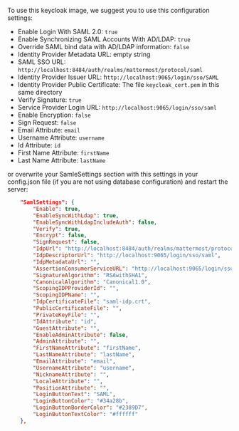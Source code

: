 To use this keycloak image, we suggest you to use this configuration settings:

- Enable Login With SAML 2.0: `true`
- Enable Synchronizing SAML Accounts With AD/LDAP: `true`
- Override SAML bind data with AD/LDAP information: `false`
- Identity Provider Metadata URL: empty string
- SAML SSO URL: `http://localhost:8484/auth/realms/mattermost/protocol/saml`
- Identity Provider Issuer URL: h`ttp://localhost:9065/login/sso/SAML`
- Identity Provider Public Certificate: The file `keycloak_cert.pem` in this same directory
- Verify Signature: `true`
- Service Provider Login URL: `http://localhost:9065/login/sso/saml`
- Enable Encryption: `false`
- Sign Request: `false`
- Email Attribute: `email`
- Username Attribute: `username`
- Id Attribute: `id`
- First Name Attribute: `firstName`
- Last Name Attribute: `lastName`

or overwrite your SamleSettings section with this settings in your config.json file (if you are not using
database configuration) and restart the server:

```json
    "SamlSettings": {
        "Enable": true,
        "EnableSyncWithLdap": true,
        "EnableSyncWithLdapIncludeAuth": false,
        "Verify": true,
        "Encrypt": false,
        "SignRequest": false,
        "IdpUrl": "http://localhost:8484/auth/realms/mattermost/protocol/saml",
        "IdpDescriptorUrl": "http://localhost:9065/login/sso/saml",
        "IdpMetadataUrl": "",
        "AssertionConsumerServiceURL": "http://localhost:9065/login/sso/saml",
        "SignatureAlgorithm": "RSAwithSHA1",
        "CanonicalAlgorithm": "Canonical1.0",
        "ScopingIDPProviderId": "",
        "ScopingIDPName": "",
        "IdpCertificateFile": "saml-idp.crt",
        "PublicCertificateFile": "",
        "PrivateKeyFile": "",
        "IdAttribute": "id",
        "GuestAttribute": "",
        "EnableAdminAttribute": false,
        "AdminAttribute": "",
        "FirstNameAttribute": "firstName",
        "LastNameAttribute": "lastName",
        "EmailAttribute": "email",
        "UsernameAttribute": "username",
        "NicknameAttribute": "",
        "LocaleAttribute": "",
        "PositionAttribute": "",
        "LoginButtonText": "SAML",
        "LoginButtonColor": "#34a28b",
        "LoginButtonBorderColor": "#2389D7",
        "LoginButtonTextColor": "#ffffff"
    },
```
